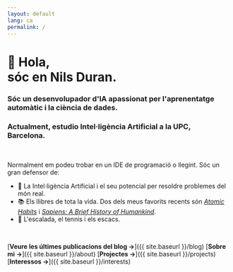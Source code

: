 ```yaml
---
layout: default
lang: ca
permalink: /
---
```


# 👋 Hola, <br/> sóc en Nils Duran.

### Sóc un desenvolupador d'IA apassionat per l'aprenentatge automàtic i la ciència de dades.

### Actualment, estudio Intel·ligència Artificial a la UPC, Barcelona.

<br>

Normalment em podeu trobar en un IDE de programació o llegint.
Sóc un gran defensor de:

- 🧠 La Intel·ligència Artificial i el seu potencial per resoldre problemes del món real.
- 📚 Els llibres de tota la vida. Dos dels meus favorits recents són [_Atomic Habits_](https://www.goodreads.com/book/show/40121378-atomic-habits) i [_Sapiens: A Brief History of Humankind_](https://www.goodreads.com/book/show/23692271-sapiens).
- 🧗 L'escalada, el tennis i els escacs.

<br>

[**Veure les últimes publicacions del blog →**]({{ site.baseurl }}/blog)
[**Sobre mi →**]({{ site.baseurl }}/about)
[**Projectes →**]({{ site.baseurl }}/projects)
[**Interessos →**]({{ site.baseurl }}/interests)
